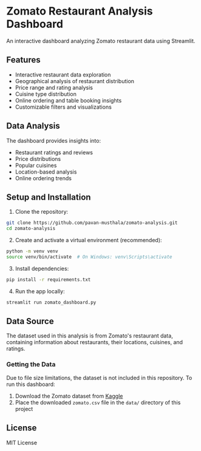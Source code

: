# Zomato Restaurant Analysis Dashboard

An interactive dashboard analyzing Zomato restaurant data using Streamlit.

## Features
- Interactive restaurant data exploration
- Geographical analysis of restaurant distribution
- Price range and rating analysis
- Cuisine type distribution
- Online ordering and table booking insights
- Customizable filters and visualizations

## Data Analysis
The dashboard provides insights into:
- Restaurant ratings and reviews
- Price distributions
- Popular cuisines
- Location-based analysis
- Online ordering trends

## Setup and Installation

1. Clone the repository:
```bash
git clone https://github.com/pavan-musthala/zomato-analysis.git
cd zomato-analysis
```

2. Create and activate a virtual environment (recommended):
```bash
python -m venv venv
source venv/bin/activate  # On Windows: venv\Scripts\activate
```

3. Install dependencies:
```bash
pip install -r requirements.txt
```

4. Run the app locally:
```bash
streamlit run zomato_dashboard.py
```

## Data Source
The dataset used in this analysis is from Zomato's restaurant data, containing information about restaurants, their locations, cuisines, and ratings.

### Getting the Data
Due to file size limitations, the dataset is not included in this repository. To run this dashboard:

1. Download the Zomato dataset from [Kaggle](https://www.kaggle.com/datasets/shrutimehta/zomato-restaurants-data)
2. Place the downloaded `zomato.csv` file in the `data/` directory of this project

## License
MIT License
